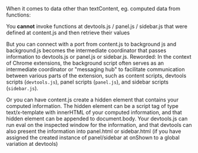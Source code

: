 
When it comes to data other than textContent, eg. computed data from functions:

You **cannot** invoke functions at devtools.js / panel.js / sidebar.js that were defined at content.js and then retrieve their values

But you can connect with a port from content.js to background js and background.js becomes the intermediate coordinator that passes information to devtools.js or panel.js or sidebar.js. Reworded: In the context of Chrome extensions, the background script often serves as an intermediate coordinator or "messaging hub" to facilitate communication between various parts of the extension, such as content scripts, devtools scripts (`devtools.js`), panel scripts (`panel.js`), and sidebar scripts (`sidebar.js`).

Or you can have content.js create a hidden element that contains your computed information. The hidden element can be a script tag of type text/x-template with innerHTML of your computed information, and that hidden element can be appended to document.body. Your devtools.js can run eval on the inspected window for the information, and that devtools can also present the information into panel.html or sidebar.html (if you have assigned the created instance of panel/sidebar at onShown to a global variation at devtools)